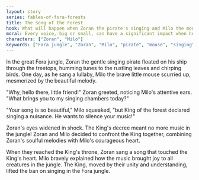 ```yaml
---
layout: story
series: fables-of-fora-forests
title: The Song of the Forest
hook: What will happen when Zoran the pirate's singing and Milo the mouse's bravery intersect in the great Fora jungle?
moral: Every voice, big or small, can have a significant impact when heard with kindness and understanding.
characters: ["Zoran", "Milo"]
keywords: ["Fora jungle", "Zoran", "Milo", "pirate", "mouse", "singing", "bravery", "unity", "understanding", "moral message"]
---
```


In the great Fora jungle, Zoran the gentle singing pirate floated on his ship through the treetops, humming tunes to the rustling leaves and chirping birds. One day, as he sang a lullaby, Milo the brave little mouse scurried up, mesmerized by the beautiful melody.

"Why, hello there, little friend!" Zoran greeted, noticing Milo's attentive ears. "What brings you to my singing chambers today?"

"Your song is so beautiful," Milo squeaked, "but King of the forest declared singing a nuisance. He wants to silence your music!"

Zoran's eyes widened in shock. The King's decree meant no more music in the jungle! Zoran and Milo decided to confront the King together, combining Zoran's soulful melodies with Milo's courageous heart.

When they reached the King's throne, Zoran sang a song that touched the King's heart. Milo bravely explained how the music brought joy to all creatures in the jungle. The King, moved by their unity and understanding, lifted the ban on singing in the Fora jungle.
